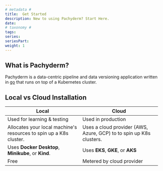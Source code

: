 ```yaml
---
# metadata # 
title:  Get Started
description: New to using Pachyderm? Start Here.
date: 
# taxonomy #
tags: 
series:
seriesPart:
weight: 1
---
```

## What is Pachyderm? 

Pachyderm is a data-centric pipeline and data versioning application written in [go](https://go.dev/) that runs on top of a Kubernetes cluster.

## Local vs Cloud Installation

| Local | Cloud |
|---|---|
|Used for learning & testing |Used in production|
| Allocates your local machine's resources to spin up a K8s cluster. | Uses a cloud provider (AWS, Azure, GCP) to to spin up K8s clusters. |
| Uses **Docker Desktop**, **Minikube**, or **Kind**.  | Uses **EKS**, **GKE**, or **AKS** |
|Free|Metered by cloud provider|